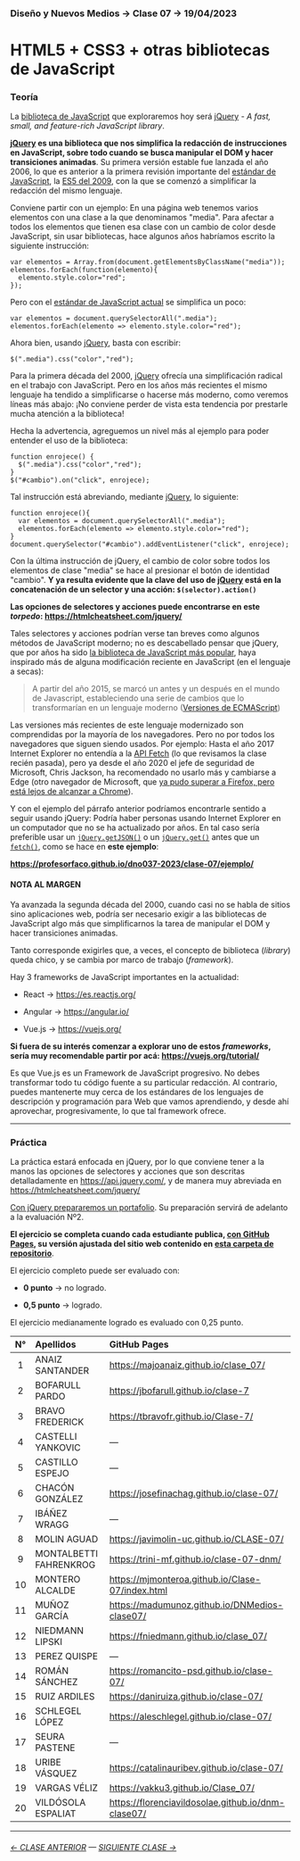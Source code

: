 ### Diseño y Nuevos Medios → Clase 07 → 19/04/2023

# HTML5 + CSS3 + otras bibliotecas de JavaScript

### Teoría

La [biblioteca de JavaScript](https://en.wikipedia.org/wiki/List_of_JavaScript_libraries) que exploraremos hoy será [jQuery](https://jquery.com/) - *A fast, small, and feature-rich JavaScript library*.

**[jQuery](https://jquery.com/) es una biblioteca que nos simplifica la redacción de instrucciones en JavaScript, sobre todo cuando se busca manipular el DOM y hacer transiciones animadas**. Su primera versión estable fue lanzada el año 2006, lo que es anterior a la primera revisión importante del [estándar de JavaScript](https://en.wikipedia.org/wiki/ECMAScript), la [ES5 del 2009](https://www.w3schools.com/js/js_es5.asp), con la que se comenzó a simplificar la redacción del mismo lenguaje.

Conviene partir con un ejemplo: En una página web tenemos varios elementos con una clase a la que denominamos "media". Para afectar a todos los elementos que tienen esa clase con un cambio de color desde JavaScript, sin usar bibliotecas, hace algunos años habríamos escrito la siguiente instrucción:

```
var elementos = Array.from(document.getElementsByClassName("media"));
elementos.forEach(function(elemento){
  elemento.style.color="red";
});
```

Pero con el [estándar de JavaScript actual](https://www.w3schools.com/js/js_versions.asp) se simplifica un poco:

```
var elementos = document.querySelectorAll(".media");
elementos.forEach(elemento => elemento.style.color="red");
```

Ahora bien, usando [jQuery](https://jquery.com/), basta con escribir:

```
$(".media").css("color","red");
```

Para la primera década del 2000, [jQuery](https://jquery.com/) ofrecía una simplificación radical en el trabajo con JavaScript. Pero en los años más recientes el mismo lenguaje ha tendido a simplificarse o hacerse más moderno, como veremos líneas más abajo: ¡No conviene perder de vista esta tendencia por prestarle mucha atención a la biblioteca!

Hecha la advertencia, agreguemos un nivel más al ejemplo para poder entender el uso de la biblioteca: 

```
function enrojece() {
  $(".media").css("color","red");
}
$("#cambio").on("click", enrojece);
```

Tal instrucción está abreviando, mediante [jQuery](https://jquery.com/), lo siguiente:

```
function enrojece(){
  var elementos = document.querySelectorAll(".media");
  elementos.forEach(elemento => elemento.style.color="red");  
}
document.querySelector("#cambio").addEventListener("click", enrojece);
```

Con la última instrucción de jQuery, el cambio de color sobre todos los elementos de clase "media" se hace al presionar el botón de identidad "cambio". **Y ya resulta evidente que la clave del uso de [jQuery](https://jquery.com/) está en la concatenación de un selector y una acción: `$(selector).action()`** 

**Las opciones de selectores y acciones puede encontrarse en este *torpedo*: https://htmlcheatsheet.com/jquery/**

Tales selectores y acciones podrían verse tan breves como algunos métodos de JavaScript moderno; no es descabellado pensar que jQuery, que por años ha sido [la biblioteca de JavaScript más popular](https://kinsta.com/blog/javascript-libraries/#the-most-popular-javascript-libraries), haya inspirado más de alguna modificación reciente en JavaScript (en el lenguaje a secas):

> A partir del año 2015, se marcó un antes y un después en el mundo de Javascript, estableciendo una serie de cambios que lo transformarían en un lenguaje moderno ([Versiones de ECMAScript](https://lenguajejs.com/javascript/introduccion/ecmascript/#versiones-de-ecmascript))

Las versiones más recientes de este lenguaje modernizado son comprendidas por la mayoría de los navegadores. Pero no por todos los navegadores que siguen siendo usados. Por ejemplo: Hasta el año 2017 Internet Explorer no entendía a la [API Fetch](https://developer.mozilla.org/es/docs/Web/API/Fetch_API) (lo que revisamos la clase recién pasada), pero ya desde el año 2020 el jefe de seguridad de Microsoft, Chris Jackson, ha recomendado no usarlo más y cambiarse a Edge (otro navegador de Microsoft, que [ya pudo superar a Firefox, pero está lejos de alcanzar a Chrome](https://gs.statcounter.com/browser-market-share)).

Y con el ejemplo del párrafo anterior podríamos encontrarle sentido a seguir usando jQuery: Podría haber personas usando Internet Explorer en un computador que no se ha actualizado por años. En tal caso sería preferible usar un [`jQuery.getJSON()`](https://api.jquery.com/jQuery.getJSON/#jQuery-getJSON-url-data-success) o un [`jQuery.get()`](https://api.jquery.com/jquery.get/) antes que un [`fetch()`](https://developer.mozilla.org/es/docs/Web/API/Fetch_API/Using_Fetch), como se hace en **este ejemplo**: 

**https://profesorfaco.github.io/dno037-2023/clase-07/ejemplo/**

#### NOTA AL MARGEN

Ya avanzada la segunda década del 2000, cuando casi no se habla de sitios sino aplicaciones web, podría ser necesario exigir a las bibliotecas de JavaScript algo más que simplificarnos la tarea de manipular el DOM y hacer transiciones animadas. 

Tanto corresponde exigirles que, a veces, el concepto de biblioteca (*library*) queda chico, y se cambia por marco de trabajo (*framework*).

Hay 3 frameworks de JavaScript importantes en la actualidad:

- React → https://es.reactjs.org/

- Angular → https://angular.io/

- Vue.js → https://vuejs.org/

**Si fuera de su interés comenzar a explorar uno de estos *frameworks*, sería muy recomendable partir por acá: https://vuejs.org/tutorial/**

Es que Vue.js es un Framework de JavaScript progresivo. No debes transformar todo tu código fuente a su particular redacción. Al contrario, puedes mantenerte muy cerca de los estándares de los lenguajes de descripción y programación para Web que vamos aprendiendo, y desde ahí aprovechar, progresivamente, lo que tal framework ofrece.

- - - - - - -


### Práctica

La práctica estará enfocada en jQuery, por lo que conviene tener a la manos las opciones de selectores y acciones que son descritas detalladamente en https://api.jquery.com/, y de manera muy abreviada en https://htmlcheatsheet.com/jquery/

[Con jQuery prepararemos un portafolio](https://profesorfaco.github.io/dno037-2023/clase-07/). Su preparación servirá de adelanto a la evaluación Nº2.

**El ejercicio se completa cuando cada estudiante publica, [con GitHub Pages](https://docs.github.com/es/free-pro-team@latest/github/working-with-github-pages/configuring-a-publishing-source-for-your-github-pages-site), su versión ajustada del sitio web contenido en [esta carpeta de repositorio](https://profesorfaco.github.io/dno037-2023/clase-07/)**.

El ejercicio completo puede ser evaluado con:

- **0 punto** → no logrado.

- **0,5 punto** → logrado.

El ejercicio medianamente logrado es evaluado con 0,25 punto.

|	N°	|	Apellidos	|	GitHub Pages	|
|:-------:|:--------------|:----------------|
|	1	|	ANAIZ SANTANDER	|	https://majoanaiz.github.io/clase_07/	|
|	2	|	BOFARULL PARDO	|	https://jbofarull.github.io/clase-7	|
|	3	|	BRAVO FREDERICK	|	https://tbravofr.github.io/Clase-7/	|
|	4	|	CASTELLI YANKOVIC	|	—	|
|	5	|	CASTILLO ESPEJO	|	—	|
|	6	|	CHACÓN GONZÁLEZ	|	https://josefinachag.github.io/clase-07/	|
|	7	|	IBÁÑEZ WRAGG	|	—	|
|	8	|	MOLIN AGUAD	|	https://javimolin-uc.github.io/CLASE-07/	|
|	9	|	MONTALBETTI FAHRENKROG	|	https://trini-mf.github.io/clase-07-dnm/	|
|	10	|	MONTERO ALCALDE	|	https://mjmonteroa.github.io/Clase-07/index.html	|
|	11	|	MUÑOZ GARCÍA	|	https://madumunoz.github.io/DNMedios-clase07/	|
|	12	|	NIEDMANN LIPSKI	|	https://fniedmann.github.io/clase_07/	|
|	13	|	PEREZ QUISPE	|	—	|
|	14	|	ROMÁN SÁNCHEZ	|	https://romancito-psd.github.io/clase-07/	|
|	15	|	RUIZ ARDILES	|	https://daniruiza.github.io/clase-07/	|
|	16	|	SCHLEGEL LÓPEZ	|	https://aleschlegel.github.io/clase-07/	|
|	17	|	SEURA PASTENE	|	—	|
|	18	|	URIBE VÁSQUEZ	|	https://catalinauribev.github.io/clase-07/	|
|	19	|	VARGAS VÉLIZ	|	https://vakku3.github.io/Clase_07/	|
|	20	|	VILDÓSOLA ESPALIAT	|	https://florenciavildosolae.github.io/dnm-clase07/	|

- - - - - - - -

###### [← CLASE ANTERIOR](https://github.com/profesorfaco/dno037-2023/tree/main/clase-06) — [SIGUIENTE CLASE →](https://github.com/profesorfaco/dno037-2023/tree/main/clase-08)

